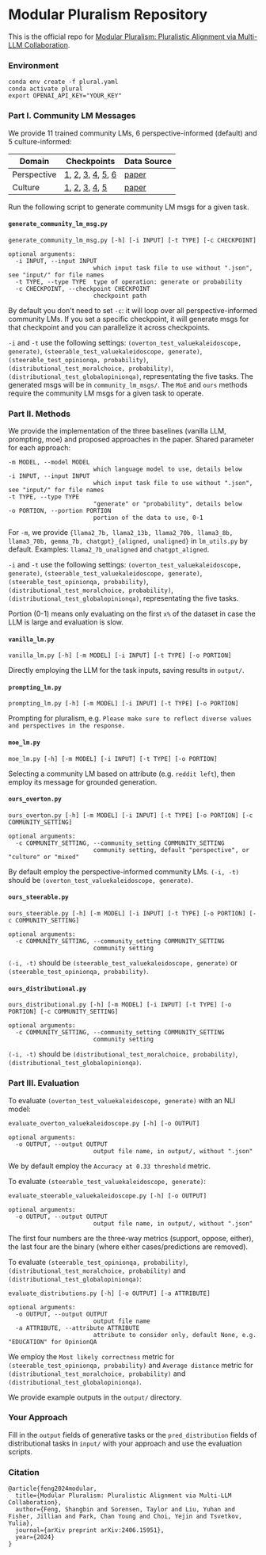 # Modular Pluralism Repository

This is the official repo for [Modular Pluralism: Pluralistic Alignment via Multi-LLM Collaboration](https://arxiv.org/abs/2406.15951).

### Environment

```
conda env create -f plural.yaml
conda activate plural
export OPENAI_API_KEY="YOUR_KEY"
```

### Part I. Community LM Messages

We provide 11 trained community LMs, 6 perspective-informed (default) and 5 culture-informed:

| Domain    | Checkpoints | Data Source |
| -------- | ------- | ------- |
| Perspective  | [1](https://huggingface.co/bunsenfeng/mistral-news_l), [2](https://huggingface.co/bunsenfeng/mistral-news_c), [3](https://huggingface.co/bunsenfeng/mistral-news_r), [4](https://huggingface.co/bunsenfeng/mistral-reddit_l), [5](https://huggingface.co/bunsenfeng/mistral-reddit_c), [6](https://huggingface.co/bunsenfeng/mistral-reddit_r) | [paper](https://arxiv.org/abs/2305.08283) |
| Culture | [1](https://huggingface.co/bunsenfeng/mistral-africa_culture), [2](https://huggingface.co/bunsenfeng/mistral-asia_culture), [3](https://huggingface.co/bunsenfeng/mistral-europe_culture), [4](https://huggingface.co/bunsenfeng/mistral-northamerica_culture), [5](https://huggingface.co/bunsenfeng/mistral-southamerica_culture) | [paper](https://arxiv.org/abs/2404.15238) |

Run the following script to generate community LM msgs for a given task.

#### `generate_community_lm_msg.py`

```
generate_community_lm_msg.py [-h] [-i INPUT] [-t TYPE] [-c CHECKPOINT]

optional arguments:
  -i INPUT, --input INPUT
                        which input task file to use without ".json", see "input/" for file names
  -t TYPE, --type TYPE  type of operation: generate or probability
  -c CHECKPOINT, --checkpoint CHECKPOINT
                        checkpoint path
```

By default you don't need to set `-c`: it will loop over all perspective-informed community LMs. If you set a specific checkpoint, it will generate msgs for that checkpoint and you can parallelize it across checkpoints.

`-i` and `-t` use the following settings: `(overton_test_valuekaleidoscope, generate)`, `(steerable_test_valuekaleidoscope, generate)`, `(steerable_test_opinionqa, probability)`, `(distributional_test_moralchoice, probability)`, `(distributional_test_globalopinionqa)`, representating the five tasks. The generated msgs will be in `community_lm_msgs/`. The `MoE` and `ours` methods require the community LM msgs for a given task to operate.

### Part II. Methods

We provide the implementation of the three baselines (vanilla LLM, prompting, moe) and proposed approaches in the paper. Shared parameter for each approach:

```
-m MODEL, --model MODEL
                        which language model to use, details below
-i INPUT, --input INPUT
                        which input task file to use without ".json", see "input/" for file names
-t TYPE, --type TYPE
                        "generate" or "probability", details below
-o PORTION, --portion PORTION
                        portion of the data to use, 0-1
```

For `-m`, we provide `{llama2_7b, llama2_13b, llama2_70b, llama3_8b, llama3_70b, gemma_7b, chatgpt}_{aligned, unaligned}` in `lm_utils.py` by default. Examples: `llama2_7b_unaligned` and `chatgpt_aligned`.

`-i` and `-t` use the following settings: `(overton_test_valuekaleidoscope, generate)`, `(steerable_test_valuekaleidoscope, generate)`, `(steerable_test_opinionqa, probability)`, `(distributional_test_moralchoice, probability)`, `(distributional_test_globalopinionqa)`, representating the five tasks.

Portion (0-1) means only evaluating on the first `x%` of the dataset in case the LLM is large and evaluation is slow.

#### `vanilla_lm.py`

```
vanilla_lm.py [-h] [-m MODEL] [-i INPUT] [-t TYPE] [-o PORTION]
```

Directly employing the LLM for the task inputs, saving results in `output/`.

#### `prompting_lm.py`

```
prompting_lm.py [-h] [-m MODEL] [-i INPUT] [-t TYPE] [-o PORTION]
```

Prompting for pluralism, e.g. `Please make sure to reflect diverse values and perspectives in the response.`

#### `moe_lm.py`

```
moe_lm.py [-h] [-m MODEL] [-i INPUT] [-t TYPE] [-o PORTION]
```

Selecting a community LM based on attribute (e.g. `reddit left`), then employ its message for grounded generation.

#### `ours_overton.py`

```
ours_overton.py [-h] [-m MODEL] [-i INPUT] [-t TYPE] [-o PORTION] [-c COMMUNITY_SETTING]

optional arguments:
  -c COMMUNITY_SETTING, --community_setting COMMUNITY_SETTING
                        community setting, default "perspective", or "culture" or "mixed"
```

By default employ the perspective-informed community LMs. `(-i, -t)` should be `(overton_test_valuekaleidoscope, generate)`.

#### `ours_steerable.py`

```
ours_steerable.py [-h] [-m MODEL] [-i INPUT] [-t TYPE] [-o PORTION] [-c COMMUNITY_SETTING]

optional arguments:
  -c COMMUNITY_SETTING, --community_setting COMMUNITY_SETTING
                        community setting
```

`(-i, -t)` should be `(steerable_test_valuekaleidoscope, generate)` or `(steerable_test_opinionqa, probability)`.

#### `ours_distributional.py`

```
ours_distributional.py [-h] [-m MODEL] [-i INPUT] [-t TYPE] [-o PORTION] [-c COMMUNITY_SETTING]

optional arguments:
  -c COMMUNITY_SETTING, --community_setting COMMUNITY_SETTING
                        community setting
```

`(-i, -t)` should be `(distributional_test_moralchoice, probability)`, `(distributional_test_globalopinionqa)`.

### Part III. Evaluation

To evaluate `(overton_test_valuekaleidoscope, generate)` with an NLI model:

```
evaluate_overton_valuekaleidoscope.py [-h] [-o OUTPUT]

optional arguments:
  -o OUTPUT, --output OUTPUT
                        output file name, in output/, without ".json"
```

We by default employ the `Accuracy at 0.33 threshold` metric.

To evaluate `(steerable_test_valuekaleidoscope, generate)`:

```
evaluate_steerable_valuekaleidoscope.py [-h] [-o OUTPUT]

optional arguments:
  -o OUTPUT, --output OUTPUT
                        output file name, in output/, without ".json"
```

The first four numbers are the three-way metrics (support, oppose, either), the last four are the binary (where either cases/predictions are removed).

To evaluate `(steerable_test_opinionqa, probability)`, `(distributional_test_moralchoice, probability)` and `(distributional_test_globalopinionqa)`:

```
evaluate_distributions.py [-h] [-o OUTPUT] [-a ATTRIBUTE]

optional arguments:
  -o OUTPUT, --output OUTPUT
                        output file name
  -a ATTRIBUTE, --attribute ATTRIBUTE
                        attribute to consider only, default None, e.g. "EDUCATION" for OpinionQA
```

We employ the `Most likely correctness` metric for `(steerable_test_opinionqa, probability)` and `Average distance` metric for `(distributional_test_moralchoice, probability)` and `(distributional_test_globalopinionqa)`.

We provide example outputs in the `output/` directory.

### Your Approach

Fill in the `output` fields of generative tasks or the `pred_distribution` fields of distributional tasks in `input/` with your approach and use the evaluation scripts.

### Citation

```
@article{feng2024modular,
  title={Modular Pluralism: Pluralistic Alignment via Multi-LLM Collaboration},
  author={Feng, Shangbin and Sorensen, Taylor and Liu, Yuhan and Fisher, Jillian and Park, Chan Young and Choi, Yejin and Tsvetkov, Yulia},
  journal={arXiv preprint arXiv:2406.15951},
  year={2024}
}
```
